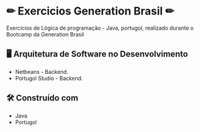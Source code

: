 # ✏ Exercicios Generation Brasil ✏
Exercicios de Lógica de programação - Java, portugol, realizado durante o Bootcamp da Generation Brasil

##  :desktop_computer:  Arquitetura de Software no Desenvolvimento

* Netbeans - Backend.
* Portugol Studio - Backend.

## 🛠️ Construído com

*  Java
*  Portugol


